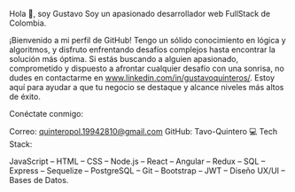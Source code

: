 Hola 👋, soy Gustavo Soy un apasionado desarrollador web FullStack de Colombia.

¡Bienvenido a mi perfil de GitHub! Tengo un sólido conocimiento en lógica y algoritmos, y disfruto enfrentando desafíos complejos hasta encontrar la solución más óptima. Si estás buscando a alguien apasionado, comprometido y dispuesto a afrontar cualquier desafío con una sonrisa, no dudes en contactarme en www.linkedin.com/in/gustavoquinteros/. Estoy aquí para ayudar a que tu negocio se destaque y alcance niveles más altos de éxito.

Conéctate conmigo:

Correo: quinteropol.19942810@gmail.com GitHub: Tavo-Quintero 💻 Tech Stack:

JavaScript – HTML – CSS – Node.js – React – Angular – Redux – SQL – Express – Sequelize – PostgreSQL – Git – Bootstrap – JWT – Diseño UX/UI – Bases de Datos.
